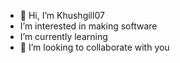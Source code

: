- 👋 Hi, I’m Khushgill07
- I’m interested in making software
- I’m currently learning 
- 💞️ I’m looking to collaborate with you

<!---
Khushgill07/Khushgill07 is a ✨ special ✨ repository because its `README.md` (this file) appears on your GitHub profile.
You can click the Preview link to take a look at your changes.
--->
